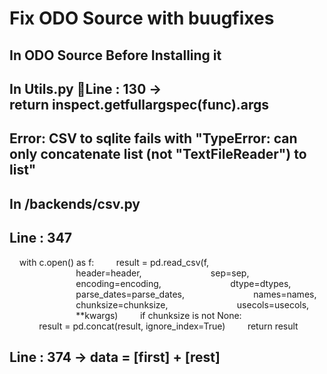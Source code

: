 # Fix ODO Source with buugfixes
## In ODO Source Before Installing it
## In Utils.py Line : 130 ->  return inspect.getfullargspec(func).args
## Error: CSV to sqlite fails with "TypeError: can only concatenate list (not "TextFileReader") to list"
## In /backends/csv.py 
## Line : 347

    with c.open() as f:
        result = pd.read_csv(f,
                           header=header,
                           sep=sep,
                           encoding=encoding,
                           dtype=dtypes,
                           parse_dates=parse_dates,
                           names=names,
                           chunksize=chunksize,
                           usecols=usecols,
                           **kwargs)
        if chunksize is not None:
            result = pd.concat(result, ignore_index=True)
        return result
## Line : 374 ->  data = [first] + [rest]

